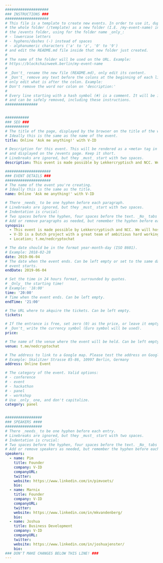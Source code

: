 ```yaml
---
####################
### INSTRUCTIONS ###
####################
# This file is a template to create new events. In order to use it, duplicate
# the whole folder (/template) as a new folder (I.E. /my-event-name) inside of
# the /events folder, using for the folder name _only_:
# - lowercase letters
# - hyphens/dashes (-) instead of spaces
# - alphanumeric characters ('a' to 'z', '0' to '9')
# and edit the README.md file inside that new folder just created.
#
# The name of the folder will be used on the URL. Example:
# https://blockchainweek.berlin/my-event-name
#
# _Don't_ rename the new file (README.md), only edit its content.
# _Don't_ remove any text before the colons at the beginning of each line,
# only edit what is after the colon. Example:
# Don't remove the word nor colon on 'description:'
#
# Every line starting with a hash symbol (#) is a comment. It will be ignored
# and can be safely removed, including these instructions.
###############


###########
### SEO ###
###########
# The title of the page, displayed by the browser on the title of the window.
# Ideally this is the same as the name of the event.
title: Online 'Ask me anything!' with V-ID

# Description for this event. This will be rendered as a <meta> tag in the HTML,
# and displayed on the /events page. Keep it short.
# Linebreaks are ignored, but they _must_ start with two spaces.
description: This event is made possible by Lekkercryptisch and NCC. We will host an online event in the form of an Ask Me Anything! Our beloved concept. Three team members from the V-ID team will answer all of your questions 60 minutes long. The Ask Me Anything will be in Dutch and will be free to participate to everybody who is in our telegram community. At the end of the AMA session we give away €200,- worth of Vidt tokens! This is made possible by V-ID themself. 

#####################
### EVENT DETAILS ###
#####################
# The name of the event you're creating.
# Ideally this is the same as the title.
name: Online 'Ask me anything!' with V-ID

# There _needs_ to be one hyphen before each paragraph.
# Linebreaks are ignored, but they _must_ start with two spaces.
# Indentation is crucial:
# Two spaces before the hyphen, four spaces before the text. _No_ tabs allowed.
# Add or remove paragraphs as needed, but remember the hyphen before each entry.
synopsis:
  - This event is made possible by Lekkercryptisch and NCC. We will host an online event in the form of an Ask Me Anything! Our beloved concept. Three team members from the V-ID team will answer all of your questions 60 minutes long. The Ask Me Anything will be in Dutch and will be free to participate to everybody who is in our telegram community. At the end of the AMA session we give away €200,- worth of Vidt tokens! This is made possible by V-ID themself. 
  - V-ID is a Dutch project with a great team of ambitious hard working blockchain enthusiasts. V-ID secures any digital file against unlawful manipulation, protecting businesses against digital fraud, and letting people focus on innovation. If the proces is too difficult and takes to much effort, no one will bother. With V-ID, all it takes is 5 seconds with any common internet browser. No plugin, login, or anything needed. To protect a diploma, V-ID extracts the unique fingerprint of the file and stores it in the blockchain. For protection of printed versions, a QR code is added. The diploma is now validated. Whether it is validating diplomas automatically with APIs, or using our simple drag and drop terminal, V-ID adapts to any volume or workflow, with very low impact on your work process.
  - Location; t.me/nedcryptochat 

# The date should be in the format year-month-day (ISO 8601).
# Example: 2018-02-28
date: 2019-06-04
# The date when the event ends. Can be left empty or set to the same day the
# event starts.
endDate: 2019-06-04

# Set the time in 24 hours format, surrounded by quotes.
# _Only_ the starting time!
# Example: '18:00'
time: '20:00'
# Time when the event ends. Can be left empty.
endTime: '21:00'

# The URL where to akquire the tickets. Can be left empty.
tickets: 

# If the entrance is free, set zero (0) as the price, or leave it empty.
# _Don't_ write the currency symbol (Euro symbol will be used).
price: 

# The name of the venue where the event will be held. Can be left empty.
venue: t.me/nedcryptochat

# The address to link to a Google map. Please test the address on Google Maps.
# Example: Skalitzer Strasse 85-86, 10997 Berlin, Germany
address: Online Event

# The category of the event. Valid options:
# - conference
# - event
# - hackathon
# - panel
# - workshop
# Use _only_ one, and don't capitalize.
category: panel


#################
### SPEAKERS ####
#################
# There _needs_ to be one hyphen before each entry.
# Linebreaks are ignored, but they _must_ start with two spaces.
# Indentation is crucial:
# Two spaces before the hyphen, four spaces before the text. _No_ tabs allowed.
# Add or remove speakers as needed, but remember the hyphen before each entry.
speakers:
  - name: Pim
    title: Founder
    company: V-ID
    companyURL: 
    twitter: 
    website: https://www.linkedin.com/in/pimvoets/
    bio: 
  - name: Marnix
    title: Founder
    company: V-ID
    companyURL: 
    twitter: 
    website: https://www.linkedin.com/in/mkvandenberg/
    bio: 
  - name: Joshua
    title: Business Development
    company: V-ID
    companyURL: 
    twitter: 
    website: https://www.linkedin.com/in/joshuajenster/
    bio: 
### DON'T MAKE CHANGES BELOW THIS LINE! ###
---
```

<!-- ### DON'T MAKE CHANGES BELOW THIS LINE! ### -->

<Event-Content/>
